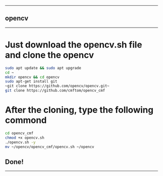 -------
## opencv
-------
# Just download the opencv.sh file and clone the opencv
```bash
sudo apt update && sudo apt upgrade
cd ~
mkdir opencv && cd opencv
sudo apt-get install git
~git clone https://github.com/opencv/opencv.git~
git clone https://github.com/cmftom/opencv_cmf

```
# After the cloning, type the following commond
```bash
cd opencv_cmf
chmod +x opencv.sh
./opencv.sh -y
mv ~/opencv/opencv_cmf/opencv.sh ~/opencv

```
## Done!
-------

